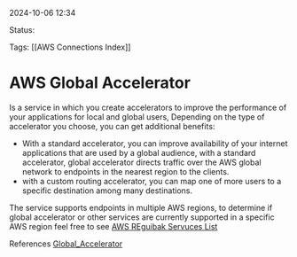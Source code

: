 2024-10-06 12:34

Status:

Tags:
[[AWS Connections Index]]

# AWS Global Accelerator

Is a service in which you create accelerators to improve the performance of your applications for local and global users, Depending on the type of accelerator you choose, you can get additional benefits:

- With a standard accelerator, you can improve availability of your internet applications that are used by a global audience, with a standard accelerator, global accelerator directs traffic over the AWS global network to endpoints in the nearest region to the clients.
- with a custom routing accelerator, you can map one of more users to a specific destination among many destinations.

The service supports endpoints in multiple AWS regions, to determine if global accelerator or other services are currently supported in a specific AWS region feel free to see [AWS REguibak Servuces List](https://aws.amazon.com/about-aws/global-infrastructure/regional-product-services/)


References 
[Global_Accelerator](https://docs.aws.amazon.com/global-accelerator/latest/dg/what-is-global-accelerator.html)